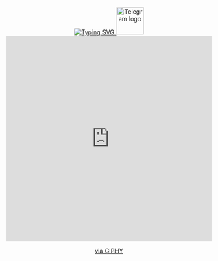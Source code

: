<div align="center">
  <a href="https://git.io/typing-svg">
    <img src="https://readme-typing-svg.herokuapp.com?font=JetBrains+Mono&weight=600&duration=4000&pause=600&color=BA96F7&background=FFFFFF00&width=435&lines=Hello!+My+name+is+Andrew;I'm+system+administrator;Self-hosted+serving+is+my+love.+Lol" alt="Typing SVG" />
  </a>
  <a href="https://t.me/EternalLine">
     <img width="64" alt="Telegram logo" src="https://upload.wikimedia.org/wikipedia/commons/thumb/8/82/Telegram_logo.svg/512px-Telegram_logo.svg.png">
  </a>
  <iframe src="https://giphy.com/embed/EuMes40JZirYe18nYY" width="480" height="480" style="" frameBorder="0" class="giphy-embed" allowFullScreen></iframe><p><a href="https://giphy.com/stickers/amandabatistacriativos-social-telegram-rede-EuMes40JZirYe18nYY">via GIPHY</a></p>
</div>
